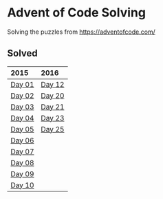 # Advent of Code Solving

Solving the puzzles from https://adventofcode.com/

## Solved

|2015|2016|
|:---|:---|
|[Day 01](events/2015/day-01/)|[Day 12](events/2016/day-12/)|
|[Day 02](events/2015/day-02/)|[Day 20](events/2016/day-20/)|
|[Day 03](events/2015/day-03/)|[Day 21](events/2016/day-21/)|
|[Day 04](events/2015/day-04/)|[Day 23](events/2016/day-23/)|
|[Day 05](events/2015/day-05/)|[Day 25](events/2016/day-25/)|
|[Day 06](events/2015/day-06/)||
|[Day 07](events/2015/day-07/)||
|[Day 08](events/2015/day-08/)||
|[Day 09](events/2015/day-09/)||
|[Day 10](events/2015/day-10/)||
